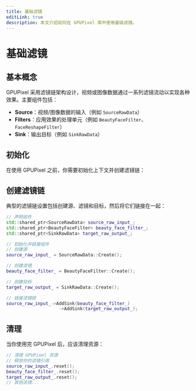```yaml
---
title: 基础滤镜
editLink: true
description: 本文介绍如何在 GPUPixel 库中使用基础滤镜。
---
```


# 基础滤镜

## 基本概念

GPUPixel 采用滤镜链架构设计，视频或图像数据通过一系列滤镜流动以实现各种效果。主要组件包括：

- **Source**：视频/图像数据的输入（例如 `SourceRawData`）
- **Filters**：应用效果的处理单元（例如 `BeautyFaceFilter`、`FaceReshapeFilter`）
- **Sink**：输出目标（例如 `SinkRawData`）

## 初始化

在使用 GPUPixel 之前，你需要初始化上下文并创建滤镜链：
## 创建滤镜链

典型的滤镜链设置包括创建源、滤镜和目标，然后将它们链接在一起：

```cpp
// 声明组件
std::shared_ptr<SourceRawData> source_raw_input_;
std::shared_ptr<BeautyFaceFilter> beauty_face_filter_;
std::shared_ptr<SinkRawData> target_raw_output_;

// 初始化并链接组件
// 创建源
source_raw_input_ = SourceRawData::Create();

// 创建滤镜
beauty_face_filter_ = BeautyFaceFilter::Create();

// 创建目标
target_raw_output_ = SinkRawData::Create();

// 链接滤镜链
source_raw_input_->AddSink(beauty_face_filter_)
                    ->AddSink(target_raw_output_);
```

## 清理

当你使用完 GPUPixel 后，应该清理资源：

```cpp
// 清理 GPUPixel 资源
// 释放你的滤镜引用
source_raw_input_.reset();
beauty_face_filter_.reset();
target_raw_output_.reset();
// 其他滤镜...
```